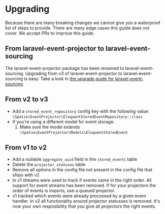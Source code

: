 # Upgrading

Because there are many breaking changes we cannot give you a waterproof list of steps to provide. There are many edge cases this guide does not cover. We accept PRs to improve this guide.


## From laravel-event-projector to laravel-event-sourcing

The laravel-event-projector package has been renamed to laravel-event-sourcing. Upgrading from v3 of laravel-event-projector to laravel-event-sourcing is easy. Take a look in [the upgrade guide for laravel-event-sourcing](https://github.com/spatie/laravel-event-sourcing/blob/master/UPGRADING.md).




## From v2 to v3

- Add a `stored_event_repository` config key with the following value: `\Spatie\EventProjector\EloquentStoredEventRepository::class`
- If you're using a different model for event storage:
    1. Make sure the model extends `\Spatie\EventProjector\Models\EloquentStoredEvent`


## From v1 to v2

- Add a nullable `aggregate_uuid` field in the `stored_events` table
- Delete the `projector_statuses` table
- Remove all options in the config file not present in the config file that ships with v2
- In v1 streams were used to track if events came in the right order.  All support for event streams has been removed. If for your projectors the order of events is imports, use a queued projector.
- v1 tracked which events were already processed by a given event handler. In v2 all functionality around projector statusses is removed. It's now your own resposibility that you give all projectors the right events. 
